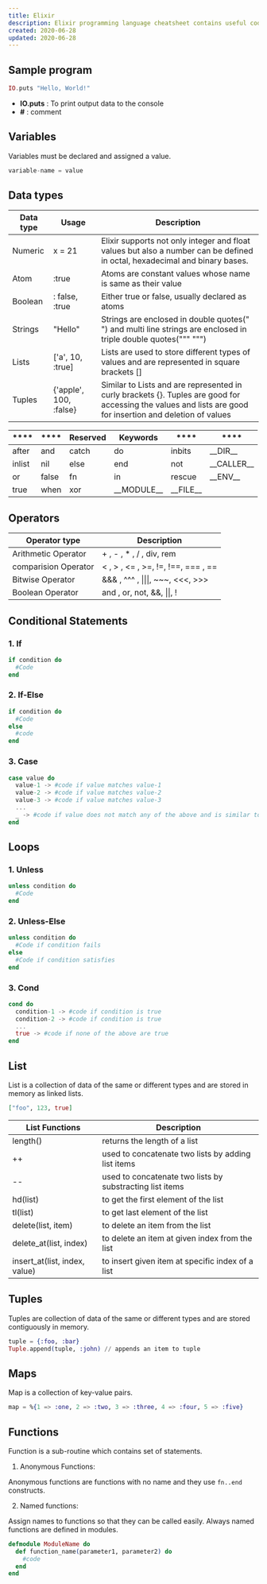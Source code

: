```yaml
---
title: Elixir
description: Elixir programming language cheatsheet contains useful code syntax which is handy while coding.
created: 2020-06-28
updated: 2020-06-28
---
```

## Sample program

```elixir
IO.puts "Hello, World!"
```
* **IO.puts** : To print output data to the console
* **#** : comment

## Variables
Variables must be declared and assigned a value.

```elixir
variable-name = value
```
## Data types

| Data type| Usage| Description|
|----|----|----|
| Numeric| x = 21 | Elixir supports not only integer and float values but also a number can be defined in octal, hexadecimal and binary bases.|
| Atom| :true | Atoms are constant values whose name is same as their value|
| Boolean | : false, :true| Either true or false, usually declared as atoms|
| Strings| "Hello"| Strings are enclosed in double quotes(" ") and multi line strings are enclosed in triple double quotes(""" """)|
| Lists| \['a', 10, :true\]| Lists are used to store different types of values and are represented in square brackets []|
| Tuples| {'apple', 100, :false} | Similar to Lists and are represented in curly brackets {}. Tuples are good for accessing the values and lists are good for insertion and deletion of values|

|**** | **** |Reserved|Keywords| **** | ****|
|----|----|----|----|----|----|
|after| and| catch | do | inbits | \_\_DIR__| 
|inlist | nil | else | end |not|\_\_CALLER__ |
|or| false | fn | in| rescue |  \_\_ENV__ | 
| true |  when| xor |\_\_MODULE__  |  \_\_FILE__ ||


## Operators
| Operator type | Description|
|----|-----|
| Arithmetic Operator|+ , - , * , / , div, rem|
| comparision Operator| < , > , <= , >=, !=, !==, === , ==| 
| Bitwise Operator| &&& , ^^^ , \|\|\|, ~~~, <<<, >>>| 
| Boolean Operator| and , or, not, &&, \|\|, ! |

## Conditional Statements

### 1. If

```elixir
if condition do
  #Code 
end
```
### 2. If-Else

```elixir
if condition do
  #Code 
else
  #code
end
```
### 3. Case

```elixir
case value do
  value-1 -> #code if value matches value-1
  value-2 -> #code if value matches value-2
  value-3 -> #code if value matches value-3
  ...
  _ -> #code if value does not match any of the above and is similar to default in switch
end
```

## Loops
### 1. Unless

```elixir
unless condition do
  #Code 
end
```

### 2. Unless-Else

```elixir
unless condition do
  #Code if condition fails
else
  #Code if condition satisfies
end
```
### 3. Cond

```elixir
cond do
  condition-1 -> #code if condition is true
  condition-2 -> #code if condition is true
  ...
  true -> #code if none of the above are true
end
```

## List

List is a collection of data of the same or different types and are stored in memory as linked lists.

```elixir
["foo", 123, true]
```

|List Functions| Description|
|----|----|
| length()| returns the length of a list|
| ++ | used to concatenate two lists by adding list items|
| -- | used to concatenate two lists by substracting list items|
| hd(list)| to get the first element of the list|
| tl(list)| to get last element of the list|
|  delete(list, item) | to delete an item from the list|
| delete_at(list, index) | to delete an item at given index from the list|
|insert_at(list, index, value)| to insert given item at specific index of a list|

## Tuples

Tuples are collection of data of the same or different types and are stored contiguously in memory.

```elixir
tuple = {:foo, :bar}
Tuple.append(tuple, :john) // appends an item to tuple
```

## Maps

Map is a collection of key-value pairs.

```elixir
map = %{1 => :one, 2 => :two, 3 => :three, 4 => :four, 5 => :five}
```

## Functions

Function is a sub-routine which contains set of statements. 

1. Anonymous Functions:

Anonymous functions are functions with no name and they use  `fn..end` constructs.

2. Named functions:

Assign names to functions so that they can be called easily. Always named functions are defined in modules.

```elixir
defmodule ModuleName do
  def function_name(parameter1, parameter2) do
    #code 
  end
end
```
